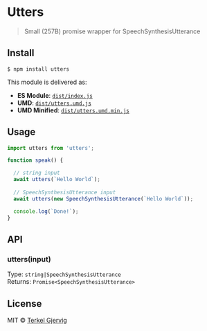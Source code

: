 # Utters
> Small (257B) promise wrapper for SpeechSynthesisUtterance

## Install

```
$ npm install utters
```

This module is delivered as:

* **ES Module**: [`dist/index.js`]()
* **UMD**: [`dist/utters.umd.js`]()
* **UMD Minified**: [`dist/utters.umd.min.js`]()

## Usage

```js
import utters from 'utters';

function speak() {

  // string input
  await utters(`Hello World`);
            
  // SpeechSynthesisUtterance input
  await utters(new SpeechSynthesisUtterance(`Hello World`));

  console.log(`Done!`);
}
```

## API

### utters(input)
Type: `string|SpeechSynthesisUtterance`<br>
Returns: `Promise<SpeechSynthesisUtterance>`


## License

MIT © [Terkel Gjervig](https://terkel.com)